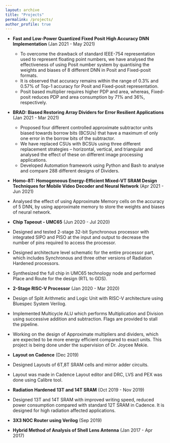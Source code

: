 ```yaml
---
layout: archive
title: "Projects"
permalink: /projects/
author_profile: true
---
```

* **Fast and Low-Power Quantized Fixed Posit High Accuracy DNN Implementation** (Jan 2021 - May 2021)
  * To overcome the drawback of standard IEEE-754 representation used to represent floating point numbers, we have analysed the effectiveness of using Posit number system by quantising the weights and biases of 8 different DNN in Posit and Fixed-posit formats.
  *  It is observed that accuracy remains within the range of 0.3%  and 0.57% of Top-1 accuracy for Posit and Fixed-posit representation. 
  *  Posit based multiplier requires higher PDP and area, whereas, Fixed-posit reduces PDP and area consumption by 71% and 36%, respectively.

* **BRAD: Biased Restoring Array Dividers for Error Resilient Applications** (Jan 2021 - Mar 2021)
  * Proposed four different controlled approximate subtractor units biased towards borrow bits (BCSUs) that have a maximum of only one error in the borrow bits of the subtractor.
  * We have replaced CSUs with BCSUs using three different replacement strategies – horizontal, vertical, and triangular and analysed the effect of these on different image processing applications.
  * Developed Automation framework using Python and Bash to analyse and compare 288 different designs of Dividers.

* **Homo-8T: Homogeneous Energy-Efficient Mixed-VT SRAM Design Techniques for Mobile Video Decoder and Neural Network** (Apr 2021 - Jun 2021)
 * Analysed the effect of using Approximate Memory cells on the accuracy of 5 DNN, by using approximate memory to store the weights and biases of neural network.

* **Chip Tapeout - UMC65** (Jun 2020 - Jul 2020)
 * Designed and tested 2-stage 32-bit Synchronous processor with integrated SIPO and PISO at the input and output to decrease the number of pins required to access the processor.
 * Designed architecture level schematic for the entire processor part, which includes Synchronous and three other versions of Radiation Hardened processors.
 * Synthesized the full chip in UMC65 technology node and performed Place and Route for the design (RTL to GDS).

* **2-Stage RISC-V Processor** (Jan 2020 - Mar 2020)
 * Design of Split Arithmetic and Logic Unit with RISC-V architecture using Bluespec System Verilog.
 * Implemented Multicycle ALU which performs Multiplication and Division using successive addition and subtraction. Flags are provided to stall the pipeline.
 * Working on the design of Approximate multipliers and dividers, which are expected to be more energy efficient compared to exact units. This project is being done under the supervision of Dr. Joycee Mekie.

* **Layout on Cadence** (Dec 2019)
 * Designed Layouts of 6T,8T SRAM cells and mirror adder circuits.
 * Layout was made in Cadence Layout editor and DRC, LVS and PEX was done using Calibre tool.

* **Radiation Hardened 13T and 14T SRAM** (Oct 2019 - Nov 2019)
 * Designed 13T and 14T SRAM with improved writing speed, reduced power consumption compared with standard 12T SRAM in Cadence. It is designed for high radiation affected applications.

* **3X3 NOC Router using Verilog** (Sep 2019)
* **Hybrid Method of Analysis of Shell Lens Antenna** (Jan 2017 - Apr 2017)
